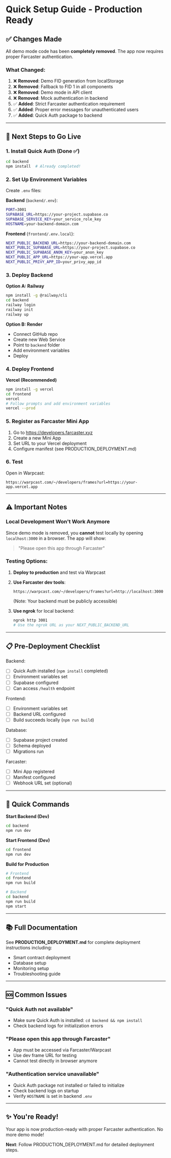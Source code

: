 # Quick Setup Guide - Production Ready

## ✅ Changes Made

All demo mode code has been **completely removed**. The app now requires proper Farcaster authentication.

### What Changed:
1. ❌ **Removed**: Demo FID generation from localStorage
2. ❌ **Removed**: Fallback to FID 1 in all components
3. ❌ **Removed**: Demo mode in API client
4. ❌ **Removed**: Mock authentication in backend
5. ✅ **Added**: Strict Farcaster authentication requirement
6. ✅ **Added**: Proper error messages for unauthenticated users
7. ✅ **Added**: Quick Auth package to backend

---

## 🚀 Next Steps to Go Live

### 1. Install Quick Auth (Done ✅)
```bash
cd backend
npm install  # Already completed!
```

### 2. Set Up Environment Variables

Create `.env` files:

**Backend** (`backend/.env`):
```bash
PORT=3001
SUPABASE_URL=https://your-project.supabase.co
SUPABASE_SERVICE_KEY=your_service_role_key
HOSTNAME=your-backend-domain.com
```

**Frontend** (`frontend/.env.local`):
```bash
NEXT_PUBLIC_BACKEND_URL=https://your-backend-domain.com
NEXT_PUBLIC_SUPABASE_URL=https://your-project.supabase.co
NEXT_PUBLIC_SUPABASE_ANON_KEY=your_anon_key
NEXT_PUBLIC_APP_URL=https://your-app.vercel.app
NEXT_PUBLIC_PRIVY_APP_ID=your_privy_app_id
```

### 3. Deploy Backend

**Option A: Railway**
```bash
npm install -g @railway/cli
cd backend
railway login
railway init
railway up
```

**Option B: Render**
- Connect GitHub repo
- Create new Web Service
- Point to `backend` folder
- Add environment variables
- Deploy

### 4. Deploy Frontend

**Vercel (Recommended)**
```bash
npm install -g vercel
cd frontend
vercel
# Follow prompts and add environment variables
vercel --prod
```

### 5. Register as Farcaster Mini App

1. Go to https://developers.farcaster.xyz
2. Create a new Mini App
3. Set URL to your Vercel deployment
4. Configure manifest (see PRODUCTION_DEPLOYMENT.md)

### 6. Test

Open in Warpcast:
```
https://warpcast.com/~/developers/frames?url=https://your-app.vercel.app
```

---

## ⚠️ Important Notes

### Local Development Won't Work Anymore
Since demo mode is removed, you **cannot** test locally by opening `localhost:3000` in a browser. The app will show:

> "Please open this app through Farcaster"

### Testing Options:

1. **Deploy to production** and test via Warpcast
2. **Use Farcaster dev tools**: 
   ```
   https://warpcast.com/~/developers/frames?url=http://localhost:3000
   ```
   (Note: Your backend must be publicly accessible)

3. **Use ngrok** for local backend:
   ```bash
   ngrok http 3001
   # Use the ngrok URL as your NEXT_PUBLIC_BACKEND_URL
   ```

---

## 📋 Pre-Deployment Checklist

Backend:
- [ ] Quick Auth installed (`npm install` completed)
- [ ] Environment variables set
- [ ] Supabase configured
- [ ] Can access `/health` endpoint

Frontend:
- [ ] Environment variables set
- [ ] Backend URL configured
- [ ] Build succeeds locally (`npm run build`)

Database:
- [ ] Supabase project created
- [ ] Schema deployed
- [ ] Migrations run

Farcaster:
- [ ] Mini App registered
- [ ] Manifest configured
- [ ] Webhook URL set (optional)

---

## 🔧 Quick Commands

**Start Backend (Dev)**
```bash
cd backend
npm run dev
```

**Start Frontend (Dev)**
```bash
cd frontend
npm run dev
```

**Build for Production**
```bash
# Frontend
cd frontend
npm run build

# Backend
cd backend
npm run build
npm start
```

---

## 📚 Full Documentation

See **PRODUCTION_DEPLOYMENT.md** for complete deployment instructions including:
- Smart contract deployment
- Database setup
- Monitoring setup
- Troubleshooting guide

---

## 🆘 Common Issues

### "Quick Auth not available"
- Make sure Quick Auth is installed: `cd backend && npm install`
- Check backend logs for initialization errors

### "Please open this app through Farcaster"
- App must be accessed via Farcaster/Warpcast
- Use dev frame URL for testing
- Cannot test directly in browser anymore

### "Authentication service unavailable"
- Quick Auth package not installed or failed to initialize
- Check backend logs on startup
- Verify `HOSTNAME` is set in backend `.env`

---

## ✨ You're Ready!

Your app is now production-ready with proper Farcaster authentication. No more demo mode!

**Next**: Follow PRODUCTION_DEPLOYMENT.md for detailed deployment steps.
